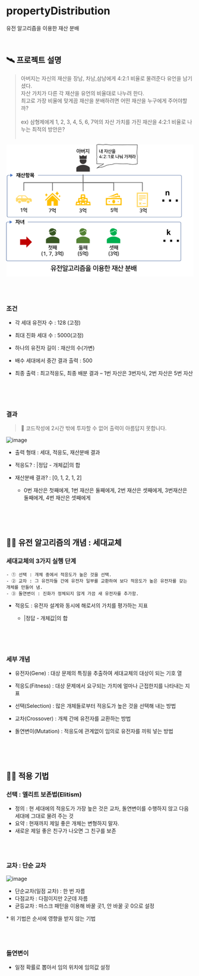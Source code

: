 # propertyDistribution
유전 알고리즘을 이용한 재산 분배

 <br>

## 🛰 프로젝트 설명

> 아버지는 자신의 재산을 장남, 차남,삼남에게 4:2:1 비율로 물려준다 유언을 남기셨다.<br>
자산 가치가 다른 각 재산을 유언의 비율대로 나누려 한다.<br>
최고로 가장 비율에 맞게끔 재산을 분배하려면 어떤 재산을 누구에게 주어야할까?<br><br>
ex) 삼형제에게 1, 2, 3, 4, 5, 6, 7억의 자산 가치를 가진 재산을 4:2:1 비율로 나누는 최적의 방안은?<br><br>

<img src="./문제.png">

   <br><br>

### 조건 
 - 각 세대 유전자 수 : 128 (고정)
 - 최대 진화 세대 수 : 5000(고정)
 - 하나의 유전자 길이 : 재산의 수(가변)
 - 배수 세대에서 중간 결과 출력 : 500 <br>

 - 최종 출력 : 최고적응도, 최종 배분 결과 – 1번 자산은 3번자식, 2번 자산은 5번 자산

   <br><br><br>

### 결과

 > 📌 코드작성에 2시간 밖에 투자할 수 없어 출력이 아름답지 못합니다.

 ![image](https://user-images.githubusercontent.com/50069569/188445468-724a7cbb-a1fc-47ac-b117-77daf82175f4.png)

 - 출력 형태 : 세대, 적응도, 재산분배 결과
 - 적응도? : |정답 - 개체값|의 합
 - 재산분배 결과? : [0, 1, 2, 1, 2]
    - 0번 재산은 첫째에게, 1번 재산은 둘째에게, 2번 재산은 셋째에게, 3번재산은 둘째에게, 4번 재산은 셋째에게
 


   <br><br><br>


## 👩‍🏫 유전 알고리즘의 개념 : 세대교체

### 세대교체의 3가지 실행 단계
    - ① 선택 : 개체 중에서 적응도가 높은 것을 선택.
    - ② 교차 : 그 유전자들 간에 유전자 일부를 교환하여 보다 적응도가 높은 유전자를 갖는 개체를 만들어 냄.
    - ③ 돌연변이 : 진화가 정체되지 않게 가끔 새 유전자를 추가함.

 - 적응도  : 유전자 설계와 동시에 해로서의 가치를 평가하는 지표
    - |정답 - 개체값|의 합
    
   <br><br><br>


### 세부 개념
 - 유전자(Gene)
  : 대상 문제의 특징을 추출하여 세대교체의 대상이 되는 기호 열
 - 적응도(Fitness)  : 대상 문제에서 요구되는 가치에 얼마나 근접한지를 나타내는 지표
 - 선택(Selection)  : 많은 개체들로부터 적응도가 높은 것을 선택해 내는 방법
 - 교차(Crossover)  : 개체 간에 유전자를 교환하는 방법
 - 돌연변이(Mutation)  : 적응도에 관계없이 임의로 유전자를 끼워 넣는 방법
 
    <br><br><br>

## 🤹‍♀ 적용 기법

### 선택 : 엘리트 보존법(Elitism)
  - 정의 : 현 세대에의 적응도가 가장 높은 것은 교차, 돌연변이를 수행하지 않고 다음 세대에 그대로 물려 주는 것
  - 요약 : 현재까지 제일 좋은 개체는 변형하지 말자.
  - 새로운 제일 좋은 친구가 나오면 그 친구를 보존
  
  <br><br>
  
### 교차 : 단순 교차
![image](https://user-images.githubusercontent.com/50069569/188440822-bd9beae6-e133-4205-87ae-985675497869.png)
 - 단순교차(일점 교차) : 한 번 자름
 - 다점교차 : 다점이지만 2군데 자름
 - 균등교차 : 마스크 패턴을 이용해 바꿀 곳1, 안 바꿀 곳 0으로 설정
 
  \* 위 기법은 순서에 영향을 받지 않는 기법

<br><br>

### 돌연변이
 - 일정 확률로 뽑아서 임의 위치에 임의값 설정
